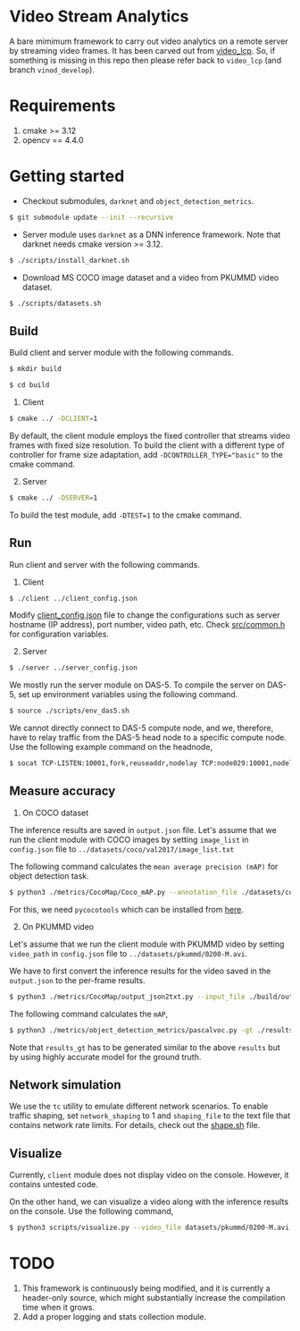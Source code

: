 # Video Stream Analytics
A bare mimimum framework to carry out video analytics on a remote server by streaming video frames. It has been carved out from [video_lcp](https://github.com/vuhpdc/video_lcp.git). So, if something is missing in this repo then please refer back to `video_lcp` (and branch `vinod_develop`).

# Requirements
1. cmake >= 3.12
2. opencv == 4.4.0

# Getting started

* Checkout submodules, `darknet` and `object_detection_metrics`.
```bash
$ git submodule update --init --recursive
```

* Server module uses `darknet` as a DNN inference framework.
Note that darknet needs cmake version >= 3.12.
```bash
$ ./scripts/install_darknet.sh
```

* Download MS COCO image dataset and a video from PKUMMD video dataset.
```bash
$ ./scripts/datasets.sh
```

## Build
Build client and server module with the following commands.

```bash
$ mkdir build

$ cd build
```

1. Client
```bash
$ cmake ../ -DCLIENT=1
```
By default, the client module employs the fixed controller that streams video frames with fixed size resolution. To build the client with a different type of controller for frame size adaptation, add `-DCONTROLLER_TYPE="basic"` to the cmake command.

2. Server
```bash
$ cmake ../ -DSERVER=1
```

To build the test module, add `-DTEST=1` to the cmake command.

## Run
Run client and server with the following commands.
1. Client
```bash
$ ./client ../client_config.json
```
Modify [client_config.json](./client_config.json) file to change the configurations such as server hostname (IP address), port number, video path, etc. Check [src/common.h](./src/common.h) for configuration variables.

2. Server
```bash
$ ./server ../server_config.json 
```
We mostly run the server module on DAS-5. To compile the server on DAS-5, set up environment variables using the following command.
```bash
$ source ./scripts/env_das5.sh
```

We cannot directly connect to DAS-5 compute node, and we, therefore, have to relay traffic from the DAS-5 head node to a specific compute node. Use the following example command on the headnode,
```bash
$ socat TCP-LISTEN:10001,fork,reuseaddr,nodelay TCP:node029:10001,nodelay
```

## Measure accuracy
1. On COCO dataset

The inference results are saved in `output.json` file. Let's assume that we run the client module with COCO images by setting `image_list` in `config.json` file to `../datasets/coco/val2017/image_list.txt`

The following command calculates the `mean average precision (mAP)` for object detection task.
```bash
$ python3 ./metrics/CocoMap/Coco_mAP.py --annotation_file ./datasets/coco/val2017/annotations/instances_val2017.json --result_file ./build/output.json
```

For this, we need `pycocotools` which can be installed from [here](https://github.com/philferriere/cocoapi.git).

2. On PKUMMD video

Let's assume that we run the client module with PKUMMD video  by setting `video_path` in `config.json` file to `../datasets/pkummd/0200-M.avi`.

We have to first convert the inference results for the video saved in the `output.json` to the per-frame results. 
```bash
$ python3 ./metrics/CocoMap/output_json2txt.py --input_file ./build/output.json --output_dir results
```

The following command calculates the `mAP`,
```bash
$ python3 ./metrics/object_detection_metrics/pascalvoc.py -gt ./results_gt -det ./results -np
```
Note that `results_gt` has to be generated similar to the above `results` but by using highly accurate model for the ground truth.


## Network simulation
We use the `tc` utility to emulate different network scenarios. To enable traffic shaping, set `network_shaping` to 1 and `shaping_file` to the text file that contains network rate limits. For details, check out the [shape.sh](./simulation/shape.sh) file.

## Visualize
Currently, `client` module does not display video on the console. However, it contains untested code. 

On the other hand, we can visualize a video along with the inference results on the console. Use the following command, 
```bash
$ python3 scripts/visualize.py --video_file datasets/pkummd/0200-M.avi --annotation_gt_file ./build/output.json --annotation_det_file ./build/output.json --label_file ./datasets/coco/val2017/annotations/instances_val2017.json
```

# TODO
1. This framework is continuously being modified, and it is currently a header-only source, which might substantially increase the compilation time when it grows.
2. Add a proper logging and stats collection module.
